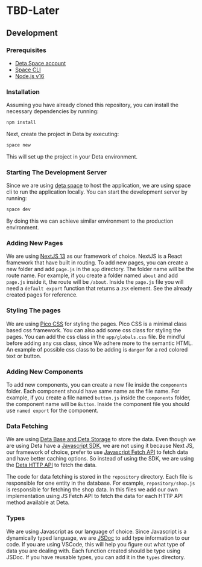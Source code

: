 # TBD-Later

## Development

### Prerequisites

- [Deta Space account](https://deta.space/signup)
- [Space CLI](https://deta.space/docs/en/build/fundamentals/space-cli)
- [Node.js v16](https://nodejs.org/en/)

### Installation

Assuming you have already cloned this repository, you can install the necessary dependencies by running:

```bash
npm install
```

Next, create the project in Deta by executing:

```bash
space new
```

This will set up the project in your Deta environment.

### Starting The Development Server

Since we are using [deta space](https://deta.space/) to host the application, we are using space cli to run the application locally. You can start the development server by running:

```bash
space dev
```

By doing this we can achieve similar environment to the production environment.

### Adding New Pages

We are using [NextJS 13](https://nextjs.org/) as our framework of choice. NextJS is a React framework that have built in routing. To add new pages, you can create a new folder and add `page.js` in the `app` directory. The folder name will be the route name. For example, if you create a folder named `about` and add `page.js` inside it, the route will be `/about`. Inside the `page.js` file you will need a `default export` function that returns a `JSX` element. See the already created pages for reference.

### Styling The pages

We are using [Pico CSS](https://picocss.com/) for styling the pages. Pico CSS is a minimal class based css framework. You can also add some css class for styling the pages. You can add the css class in the `app/globals.css` file. Be mindful before adding any css class, since We adhere more to the semantic HTML. An example of possible css class to be adding is `danger` for a red colored text or button.

### Adding New Components

To add new components, you can create a new file inside the `components` folder. Each component should have same name as the file name. For example, if you create a file named `button.js` inside the `components` folder, the component name will be `Button`. Inside the component file you should use `named export` for the component.

### Data Fetching

We are using [Deta Base and Deta Storage](https://deta.space/docs/en/build/fundamentals/data-storage) to store the data. Even though we are using Deta have a [Javascript SDK](https://deta.space/docs/en/build/reference/sdk), we are not using it because Next JS, our framework of choice, prefer to use [Javascript Fetch API](https://developer.mozilla.org/en-US/docs/Web/API/Fetch_API) to fetch data and have better caching options. So instead of using the SDK, we are using the [Deta HTTP API](https://deta.space/docs/en/build/reference/http-api) to fetch the data.

The code for data fetching is stored in the `repository` directory. Each file is responsible for one entity in the database. For example, `repository/shop.js` is responsible for fetching the shop data. In this files we add our own implementation using JS Fetch API to fetch the data for each HTTP API method available at Deta.

### Types

We are using Javascript as our language of choice. Since Javascript is a dynamically typed language, we are [JSDoc](https://jsdoc.app/) to add type information to our code. If you are using VSCode, this will help you figure out what type of data you are dealing with. Each function created should be type using JSDoc. If you have reusable types, you can add it in the `types` directory.

